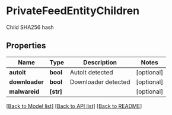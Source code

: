 # PrivateFeedEntityChildren

Child SHA256 hash
## Properties
Name | Type | Description | Notes
------------ | ------------- | ------------- | -------------
**autoit** | **bool** | AutoIt detected | [optional] 
**downloader** | **bool** | Downloader detected | [optional] 
**malwareid** | **[str]** |  | [optional] 

[[Back to Model list]](../README.md#documentation-for-models) [[Back to API list]](../README.md#documentation-for-api-endpoints) [[Back to README]](../README.md)


